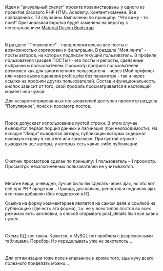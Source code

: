 Идея и "визуальный скелет" проекта позаимствованы у одного из проектов базового PHP HTML Academy.
Контент изменен. Все совпадения с ТЗ случайны.
Выполнено по принципу: "Что вижу - то пою!" 
Оригинальная верстка будет заменена на верстку с использованием [Material Design Bootstrap](https://mdbootstrap.com/previews/free-templates/blog/home-page.html">)
#
В разделе "Популярное" - предположительно все посты с возможностью сортировки и фильтрации. 
В разделе "Моя лента" - посты авторов, на которых подписан текущий пользователь.
В профиле пользователя (раздел ПОСТЫ) - его посты и репосты, сделанные выбранным пользователем.
Просмотр профиля пользователей возможен как для залогиненного пользователя -  через (Мой профиль) или через 
вызов сценария profile.php без параметра - так и через ссылки на профили других пользователей. 
Состав и функциональность кнопок зависит от того, свой профиль просматривается в настоящий момент или чужой.

Для  незарегистрированных пользователей доступен просмотр раздела "Популярное", поиск и просмотр постов.
#
Поиск допускает использование пустой строки. В этом случае выводится первая порция данных и пагинация (при необходимости).
На вкладке "Люди" выводятся авторы, публикации которых содержат искомую строку в хештеге или заголовке. 
При пустой строке - выводятся все авторы, у которых есть какие-либо публикации. 
#
Счетчик просмотров сделан по принципу: 1 пользователь - 1 просмотр. Просмотры незалогиненных пользователей не учитываются.
#
Многие вещи, очевидно, лучше было бы сделать через ajax, но это вот всё про PHP вроде как... 
Правда, для лайков, репостов и подписок ajax все-таки добавлен (без поддержки в IE).

Ссылка на форму комментариев является на самом деле и ссылкой на публикацию (где есть эта форма), т.к. не у всех типов
постов во всех режимах есть заголовки, а способ открывать post_details был все равно нужен.
#
Схема БД зря такая. Кажется, у MySQL нет проблем с разреженными таблицами. Перебор. Но переделывать уже не захотелось...
#
Для оптимизации тоже поле непаханное и кроме того, еще кучу всего полезного приделать можно...